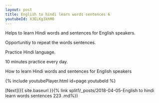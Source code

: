 ```yaml
---
layout: post
title: English to hindi learn words sentences 6 
youtubeId: X3ELKg3khM0
---
```

 
 
Helps to learn Hindi words and sentences for English speakers.

Opportunitiy to repeat the words sentences. 

Practice Hindi language. 
 
10 minutes practice every day. 
 
How to learn Hindi words and sentences for English speakers 
 
{% include youtubePlayer.html id=page.youtubeId %}
 
 
[Next]({{ site.baseurl }}{% link  split1/_posts/2018-04-05-English to hindi learn words sentences 223 .md%})
 
